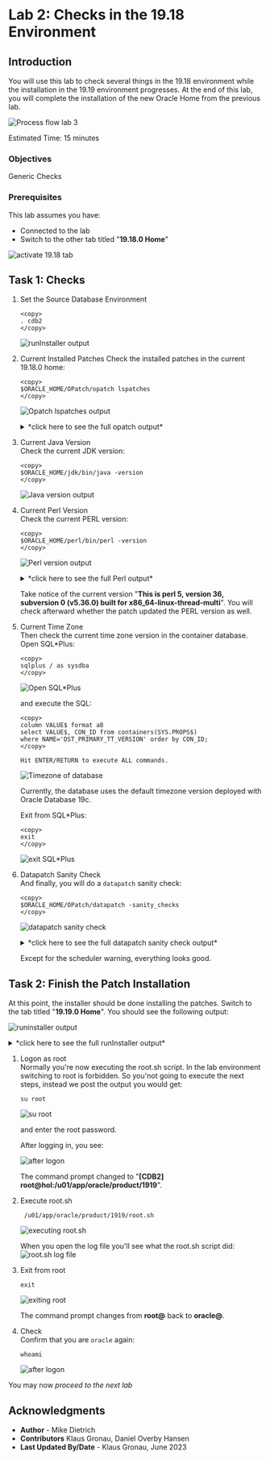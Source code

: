 # Lab 2: Checks in the 19.18 Environment

## Introduction 
You will use this lab to check several things in the 19.18 environment while the installation in the 19.19 environment progresses. At the end of this lab, you will complete the installation of the new Oracle Home from the previous lab.

![Process flow lab 3](./images/lab3-process-flow.png " ")


Estimated Time: 15 minutes

### Objectives

Generic Checks

### Prerequisites

This lab assumes you have:

- Connected to the lab
- Switch to the other tab titled "__19.18.0 Home__" 

![activate 19.18 tab ](./images/19-18-home.png " ")

## Task 1: Checks

1. Set the Source Database Environment

    ```
    <copy>
    . cdb2
    </copy>
    ```

    ![runInstaller output ](./images/source-19-18-env.png " ")

2. Current Installed Patches
Check the installed patches in the current 19.18.0 home:
 
    ```
    <copy>
    $ORACLE_HOME/OPatch/opatch lspatches
    </copy>
    ```

    ![Opatch lspatches output ](./images/opatch-lspatches.png " ")

    <details>
    <summary>*click here to see the full opatch output*</summary>

      ``` text
    [CDB2] oracle@hol:/u01/app/oracle/product/19
    $ $ORACLE_HOME/OPatch/opatch lspatches
    35246710;HIGH DIRECT PATH READ AFTER 19.18 DBRU PATCHING
    35213579;MERGE ON DATABASE RU 19.18.0.0.0 OF 35037877 35046819
    35162446;NEED BEHAVIOR CHANGE TO BE SWITCHED OFF
    35160800;GG IE FAILS WITH ORA-14400 AT SYSTEM.LOGMNRC_USER AFTER ORACLE DB UPGRADE TO 19.18DBRU
    35156936;ORA-7445 [KFFBNEW()+351]  AFTER CONVERT TO ASM FLEX DISKGROUP
    34974052;DIRECT NFS CONNECTION RESET MESSAGES
    34879016;ALL SESSIONS HANG DUE TO INST_RCV BUFFER IS NOT GETTING WRITE PERMISSION
    34871935;SBI  QUEUE BUILDUP - SESSIONS SPIKE WITH GC CURRENT REQUEST  (6-DEC-2022)
    34861493;RESYNC CATALOG FAILED IN ZDLRA CATALOG AFTER PROTECTED DATABASE PATCHED TO 19.17
    34810252;SPIN OFF FOR BUG 34808861 [ORA-00600  INTERNAL ERROR CODE, ARGUMENTS  [KFDS_GETSEGREUSEENQ01] TERMINATED ALL DB INSTANCES
    34793099;STRESS FA CDB CREATION FAILS ON 19.17 WITH THE ORA-00704  BOOTSTRAP PROCESS FAILURE WHILE OPENING PDB$SEED
    34783802;PARALLEL QUERY ON PARTITIONED TABLE RETURNS WRONG RESULT
    34557500;CTWR CAUSED MULTIPLE INSTANCES IN HUNG STATE ON THE RAC STANDBY DATABASE
    34340632;AQAH  SMART MONITORING &amp; RESILIENCY IN QUEUE KGL MEMORY USAGE
    33973908;DBWR NOT PICKING UP WRITES FOR SOME TIME
    32727143;TRANSACTION-LEVEL CONTENT ISOLATION FOR TRANSACTION-DURATION GLOBAL TEMPORARY TABLES
    31222103;STRESS RAC ATPD FAN EVENTS ARE NOT GETTING PROCESSED WITH 21C GI AND 19.4 DB
    34972375;DATAPUMP BUNDLE PATCH 19.18.0.0.0
    34786990;OJVM RELEASE UPDATE: 19.18.0.0.230117 (34786990)
    34765931;Database Release Update : 19.18.0.0.230117 (34765931)
    29585399;OCW RELEASE UPDATE 19.3.0.0.0 (29585399)

    OPatch succeeded.
    [CDB2] oracle@hol:/u01/app/oracle/product/19
    $
      ```
    </details>

3. Current Java Version </br>
Check the current JDK version:

    ```
    <copy>
    $ORACLE_HOME/jdk/bin/java -version
    </copy>
    ```

    ![Java version output ](./images/java-version.png " ")


4. Current Perl Version <br>
Check the current PERL version:

    ```
    <copy>
    $ORACLE_HOME/perl/bin/perl -version
    </copy>
    ```

    ![Perl version output ](./images/perl-version.png " ")

    <details>
    <summary>*click here to see the full Perl output*</summary>

      ``` text
    [CDB2] oracle@hol:/u01/app/oracle/product/19
    $ $ORACLE_HOME/perl/bin/perl -version

    This is perl 5, version 36, subversion 0 (v5.36.0) built for x86_64-linux-thread-multi

    Copyright 1987-2022, Larry Wall

    Perl may be copied only under the terms of either the Artistic License or the
    GNU General Public License, which may be found in the Perl 5 source kit.

    Complete documentation for Perl, including FAQ lists, should be found on
    this system using "man perl" or "perldoc perl".  If you have access to the
    Internet, point your browser at https://www.perl.org/, the Perl Home Page.

    [CDB2] oracle@hol:/u01/app/oracle/product/19
    $
      ```
    </details>

    Take notice of the current version "__This is perl 5, version 36, subversion 0 (v5.36.0) built for x86_64-linux-thread-multi__". 
    You will check afterward whether the patch updated the PERL version as well. </br>


5. Current Time Zone </br> 
Then check the current time zone version in the container database. Open SQL*Plus:
    ```
    <copy>
    sqlplus / as sysdba
    </copy>
    ```

    ![Open SQL*Plus](./images/sqlplus-lab3.png " ")

    and execute the SQL:

    ```
    <copy>
    column VALUE$ format a8
    select VALUE$, CON_ID from containers(SYS.PROPS$) 
    where NAME='DST_PRIMARY_TT_VERSION' order by CON_ID;
    </copy>

    Hit ENTER/RETURN to execute ALL commands.
    ```

    ![Timezone of database](./images/dst-cdb.png " ")

    Currently, the database uses the default timezone version deployed with Oracle Database 19c.


    Exit from SQL*Plus:

    ```
    <copy>
    exit
    </copy>
    ```

    ![exit SQL*Plus](./images/exit-sqlplus.png " ")

6. Datapatch Sanity Check <br>
And finally, you will do a `datapatch` sanity check:

    ```
    <copy>
    $ORACLE_HOME/OPatch/datapatch -sanity_checks
    </copy>
    ```

    ![datapatch sanity check](./images/datapatch-sanity-check.png " ")


    <details>
    <summary>*click here to see the full datapatch sanity check output*</summary>

    ``` text
    [CDB2] oracle@hol:/u01/app/oracle/product/19
    $ $ORACLE_HOME/OPatch/datapatch -sanity_checks
    SQL Patching sanity checks version 19.18.0.0.0 on Thu 29 Jun 2023 02:50:33 PM CEST
    Copyright (c) 2021, 2023, Oracle.  All rights reserved.

    Log file for this invocation: /u01/app/oracle/product/19/cfgtoollogs/sqlpatch/sanity_checks_20230629_145033_5663/sanity_checks_20230629_145033_5663.log

    Running checks
    Checks completed. Printing report:

    Check: DB Components status - OK
    Check: PDB Violations - OK
    Check: System invalid objects - OK
    Check: Tablespace Status - OK
    Check: Backup jobs - OK
    Check: Temp Datafile exists - OK
    Check: Datapump running - OK
    Check: Container status - OK
    Check: Encryption wallet - OK
    Check: Dictionary statistics gathering - OK
    Check: Scheduled Jobs - NOT OK (WARNING)
      Message: There are current running or scheduled jobs set to run on the next hour. Scheduled jobs may have an impact when run during patching.
      CDB$ROOT:
        JOB_NAME,NEXT_RUN_DATE,SCHEMA_NAME,STATE
        CLEANUP_ONLINE_IND_BUILD,29-JUN-23 03.31.11.107160 PM +02:00,SYS,SCHEDULED
        CLEANUP_ONLINE_PMO,29-JUN-23 03.31.51.696187 PM +02:00,SYS,SCHEDULED
        CLEANUP_TAB_IOT_PMO,29-JUN-23 03.31.21.515067 PM +02:00,SYS,SCHEDULED
    Check: Optim dictionary upgrade parameter - OK
    Check: Queryable Inventory locks - OK
    Check: Queryable Inventory package - OK
    Check: Queryable Inventory external table - OK
    Check: Imperva processes - OK
    Check: Guardium processes - OK
    Check: Locale - OK

    Refer to MOS Note and debug log
    /u01/app/oracle/product/19/cfgtoollogs/sqlpatch/sanity_checks_20230629_145033_5663/sanity_checks_debug_20230629_145033_5663.log

    SQL Patching sanity checks completed on Thu 29 Jun 2023 02:51:07 PM CEST
    [CDB2] oracle@hol:/u01/app/oracle/product/19
    $
    [CDB2] oracle@hol:/u01/app/oracle/product/19
    $
    ```
    </details>

    Except for the scheduler warning, everything looks good.


## Task 2: Finish the Patch Installation

At this point, the installer should be done installing the patches. Switch to the tab titled "__19.19.0 Home__". You should see the following output:

![runinstaller output](./images/runinstaller-output.png " ")

<details>
 <summary>*click here to see the full runInstaller output*</summary>

  ``` text
[CDB2] oracle@hol:/u01/app/oracle/product/1919
$ ./runInstaller -applyRU /home/oracle/stage/ru/35042068  \
>  -applyOneOffs /home/oracle/stage/ojvm/35050341,/home/oracle/stage/dpbp/35261302,/home/oracle/stage/mrp/35333937/34340632,/home/oracle/stage/mrp/35333937/35012562,/home/oracle/stage/mrp/35333937/35037877,/home/oracle/stage/mrp/35333937/35116995,/home/oracle/stage/mrp/35333937/35225526 \
>    -silent -ignorePrereqFailure -waitforcompletion \
>     oracle.install.option=INSTALL_DB_SWONLY \
>     UNIX_GROUP_NAME=oinstall \
>     INVENTORY_LOCATION=/u01/app/oraInventory \
>     ORACLE_HOME=/u01/app/oracle/product/1919 \
>     ORACLE_BASE=/u01/app/oracle \
>     oracle.install.db.InstallEdition=EE \
>     oracle.install.db.OSDBA_GROUP=dba \
>     oracle.install.db.OSOPER_GROUP=dba \
>     oracle.install.db.OSBACKUPDBA_GROUP=dba \
>     oracle.install.db.OSDGDBA_GROUP=dba \
>     oracle.install.db.OSKMDBA_GROUP=dba \
>     oracle.install.db.OSRACDBA_GROUP=dba \
>     SECURITY_UPDATES_VIA_MYORACLESUPPORT=false \
>     DECLINE_SECURITY_UPDATES=true

Preparing the home to patch...
Applying the patch /home/oracle/stage/ru/35042068...
Successfully applied the patch.
Applying the patch /home/oracle/stage/ojvm/35050341...
Successfully applied the patch.
Applying the patch /home/oracle/stage/dpbp/35261302...
Successfully applied the patch.
Applying the patch /home/oracle/stage/mrp/35333937/34340632...
Successfully applied the patch.
Applying the patch /home/oracle/stage/mrp/35333937/35012562...
Successfully applied the patch.
Applying the patch /home/oracle/stage/mrp/35333937/35037877...
Successfully applied the patch.
Applying the patch /home/oracle/stage/mrp/35333937/35116995...
Successfully applied the patch.
Applying the patch /home/oracle/stage/mrp/35333937/35225526...
Successfully applied the patch.
The log can be found at: /u01/app/oraInventory/logs/InstallActions2023-06-29_12-40-26PM/installerPatchActions_2023-06-29_12-40-26PM.log
Launching Oracle Database Setup Wizard...

The response file for this session can be found at:
 /u01/app/oracle/product/1919/install/response/db_2023-06-29_12-40-26PM.rsp

You can find the log of this install session at:
 /u01/app/oraInventory/logs/InstallActions2023-06-29_12-40-26PM/installActions2023-06-29_12-40-26PM.log

As a root user, execute the following script(s):
	1. /u01/app/oracle/product/1919/root.sh

Execute /u01/app/oracle/product/1919/root.sh on the following nodes:
[hol]


Successfully Setup Software.
[CDB2] oracle@hol:/u01/app/oracle/product/1919
$
  ```
</details>

1. Logon as root </br>
  Normally you're now executing the root.sh script. In the lab environment switching to root is forbidden. So you'not going to execute the next steps, instead we post the output you would get:

    ```
    su root
    ```

    ![su root](./images/sudo-root.png " ")

    and enter the root password.

    After logging in, you see:

    ![after logon](./images/root-logon.png " ")

    The command prompt changed to "__[CDB2] root@hol:/u01/app/oracle/product/1919__".

2. Execute root.sh </br>
    

    ```
     /u01/app/oracle/product/1919/root.sh
    ```

    ![executing root.sh](./images/root-sh.png " ")

    When you open the log file you'll see what the root.sh script did:
    ![root.sh log file](./images/root-sh-log.png " ")


3. Exit from root </br>


    ```
    exit
     ```

    ![exiting root](./images/exit-root.png " ")

    The command prompt changes from __root@__ back to __oracle@__.

4. Check </br> 
Confirm that you are `oracle` again:

    ```
    whoami
    ```

    ![after logon](./images/whoami-oracle.png " ")

You may now *proceed to the next lab*



## Acknowledgments
* **Author** - Mike Dietrich 
* **Contributors** Klaus Gronau, Daniel Overby Hansen  
* **Last Updated By/Date** - Klaus Gronau, June 2023